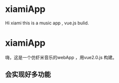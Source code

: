 # xiamiApp
Hi xiami this is a music app ,   vue.js bulid.

# xiamiApp
嗨，这是一个仿虾米音乐的webApp ，用vue2.0.js 构建。

## 会实现好多功能
